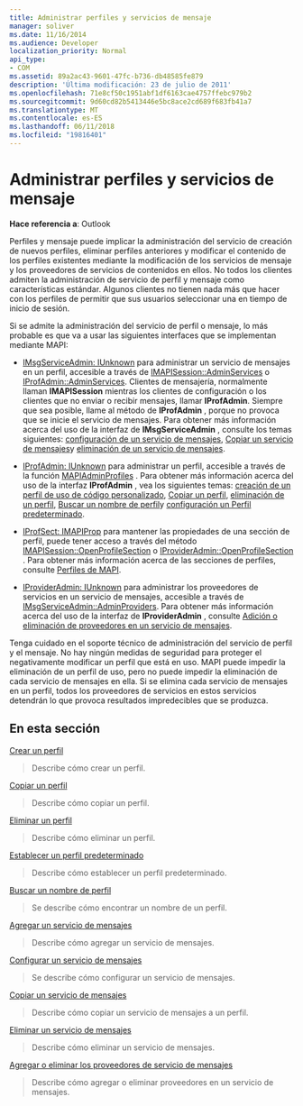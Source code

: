 ```yaml
---
title: Administrar perfiles y servicios de mensaje
manager: soliver
ms.date: 11/16/2014
ms.audience: Developer
localization_priority: Normal
api_type:
- COM
ms.assetid: 89a2ac43-9601-47fc-b736-db48585fe879
description: 'Última modificación: 23 de julio de 2011'
ms.openlocfilehash: 71e8cf50c1951abf1df6163cae4757ffebc979b2
ms.sourcegitcommit: 9d60cd82b5413446e5bc8ace2cd689f683fb41a7
ms.translationtype: MT
ms.contentlocale: es-ES
ms.lasthandoff: 06/11/2018
ms.locfileid: "19816401"
---
```

# <a name="administering-profiles-and-message-services"></a>Administrar perfiles y servicios de mensaje

  
  
**Hace referencia a**: Outlook 
  
Perfiles y mensaje puede implicar la administración del servicio de creación de nuevos perfiles, eliminar perfiles anteriores y modificar el contenido de los perfiles existentes mediante la modificación de los servicios de mensaje y los proveedores de servicios de contenidos en ellos. No todos los clientes admiten la administración de servicio de perfil y mensaje como características estándar. Algunos clientes no tienen nada más que hacer con los perfiles de permitir que sus usuarios seleccionar una en tiempo de inicio de sesión.
  
Si se admite la administración del servicio de perfil o mensaje, lo más probable es que va a usar las siguientes interfaces que se implementan mediante MAPI:
  
- [IMsgServiceAdmin: IUnknown](imsgserviceadminiunknown.md) para administrar un servicio de mensajes en un perfil, accesible a través de [IMAPISession::AdminServices](imapisession-adminservices.md) o [IProfAdmin::AdminServices](iprofadmin-adminservices.md). Clientes de mensajería, normalmente llaman **IMAPISession** mientras los clientes de configuración o los clientes que no enviar o recibir mensajes, llamar **IProfAdmin**. Siempre que sea posible, llame al método de **IProfAdmin** , porque no provoca que se inicie el servicio de mensajes. Para obtener más información acerca del uso de la interfaz de **IMsgServiceAdmin** , consulte los temas siguientes: [configuración de un servicio de mensajes](configuring-a-message-service.md), [Copiar un servicio de mensajes](copying-a-message-service.md)y [eliminación de un servicio de mensajes](deleting-a-message-service.md).
    
- [IProfAdmin: IUnknown](iprofadminiunknown.md) para administrar un perfil, accesible a través de la función [MAPIAdminProfiles](mapiadminprofiles.md) . Para obtener más información acerca del uso de la interfaz **IProfAdmin** , vea los siguientes temas: [creación de un perfil de uso de código personalizado](creating-a-profile-by-using-custom-code.md), [Copiar un perfil](copying-a-profile.md), [eliminación de un perfil](deleting-a-profile.md), [Buscar un nombre de perfil](finding-a-profile-name.md)y [configuración un Perfil predeterminado](setting-a-default-profile.md).
    
- [IProfSect: IMAPIProp](iprofsectimapiprop.md) para mantener las propiedades de una sección de perfil, puede tener acceso a través del método [IMAPISession::OpenProfileSection](imapisession-openprofilesection.md) o [IProviderAdmin::OpenProfileSection](iprovideradmin-openprofilesection.md) . Para obtener más información acerca de las secciones de perfiles, consulte [Perfiles de MAPI](mapi-profiles.md).
    
- [IProviderAdmin: IUnknown](iprovideradminiunknown.md) para administrar los proveedores de servicios en un servicio de mensajes, accesible a través de [IMsgServiceAdmin::AdminProviders](imsgserviceadmin-adminproviders.md). Para obtener más información acerca del uso de la interfaz de **IProviderAdmin** , consulte [Adición o eliminación de proveedores en un servicio de mensajes](adding-or-deleting-providers-in-a-message-service.md).
    
Tenga cuidado en el soporte técnico de administración del servicio de perfil y el mensaje. No hay ningún medidas de seguridad para proteger el negativamente modificar un perfil que está en uso. MAPI puede impedir la eliminación de un perfil de uso, pero no puede impedir la eliminación de cada servicio de mensajes en ella. Si se elimina cada servicio de mensajes en un perfil, todos los proveedores de servicios en estos servicios detendrán lo que provoca resultados impredecibles que se produzca.
  
## <a name="in-this-section"></a>En esta sección

[Crear un perfil](creating-a-profile.md)
  
> Describe cómo crear un perfil.
    
[Copiar un perfil](copying-a-profile.md)
  
> Describe cómo copiar un perfil.
    
[Eliminar un perfil](deleting-a-profile.md)
  
> Describe cómo eliminar un perfil.
    
[Establecer un perfil predeterminado](setting-a-default-profile.md)
  
> Describe cómo establecer un perfil predeterminado.
    
[Buscar un nombre de perfil](finding-a-profile-name.md)
  
> Se describe cómo encontrar un nombre de un perfil.
    
[Agregar un servicio de mensajes](adding-a-message-service.md)
  
> Describe cómo agregar un servicio de mensajes.
    
[Configurar un servicio de mensajes](configuring-a-message-service.md)
  
> Se describe cómo configurar un servicio de mensajes.
    
[Copiar un servicio de mensajes](copying-a-message-service.md)
  
> Describe cómo copiar un servicio de mensajes a un perfil.
    
[Eliminar un servicio de mensajes](deleting-a-message-service.md)
  
> Describe cómo eliminar un servicio de mensajes.
    
[Agregar o eliminar los proveedores de servicio de mensajes](adding-or-deleting-providers-in-a-message-service.md)
  
> Describe cómo agregar o eliminar proveedores en un servicio de mensajes.
    

